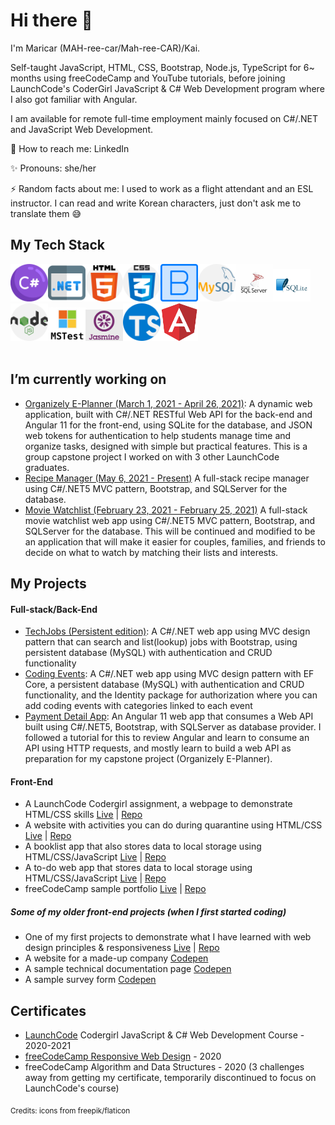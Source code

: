 
# Hi there 👋


I'm Maricar (MAH-ree-car/Mah-ree-CAR)/Kai.

Self-taught JavaScript, HTML, CSS, Bootstrap, Node.js, TypeScript for 6~ months using freeCodeCamp and YouTube tutorials, before joining LaunchCode's CoderGirl JavaScript & C# Web Development program where I also got familiar with Angular.

I am available for remote full-time employment mainly focused on C#/.NET and JavaScript Web Development.

📧 How to reach me: LinkedIn

✨ Pronouns: she/her

⚡ Random facts about me: I used to work as a flight attendant and an ESL instructor. I can read and write Korean characters, just don't ask me to translate them 😅


## My Tech Stack
<div>
<span><img src="assets/csharp.png" alt="c-sharp logo" width="60"></span><span><img src="assets/dotnet.png" alt="dotnet logo" width="60"></span><span><img src="assets/html-5.png" alt="HTML5 logo" width="60"></span><span><img src="assets/css.png" alt="CSS3 logo" width="60"></span><span><img src="assets/bootstrap.png" alt="bootstrap logo" width="60"></span><span><img src="assets/mysql.png" alt="mysql logo" width="60"></span><span><img src="assets/Microsoft-SQL-Server-logo.jpg" alt="Microsoft SQL Server logo" width="60"></span><img src="assets/sqlite.jpg" alt="SQLite logo" width="60"></span><span><img src="assets/nodejs.png" alt="node-js logo" width="60"></span><span><img src="assets/mstest.png" alt="MS test logo" width="60"></span><span><img src="assets/jasmine.png" alt="jasmine logo" width="60"></span><span><img src="assets/typescript.png" alt="typescript logo" width="60"></span><span><img src="assets/angular.png" alt="angular logo" width="60"></span>
</div>
<br />

## I’m currently working on
 
- [Organizely E-Planner (March 1, 2021 - April 26, 2021)](https://github.com/AKA-Liftoff-Group-2021/Organizely-App): A dynamic web application, built with C#/.NET RESTful Web API for the back-end and Angular 11 for the front-end, using SQLite for the database, and JSON web tokens for authentication to help students manage time and organize tasks, designed with simple but practical features. This is a group capstone project I worked on with 3 other LaunchCode graduates. 
- [Recipe Manager (May 6, 2021 - Present)](https://github.com/mlwalters/MyRecipeCollection-cSharpMVC/tree/master) A full-stack recipe manager using C#/.NET5 MVC pattern, Bootstrap, and SQLServer for the database.
- [Movie Watchlist (February 23, 2021 - February 25, 2021)](https://github.com//mlwalters/MovieWatchlist) A full-stack movie watchlist web app using C#/.NET5 MVC pattern, Bootstrap, and SQLServer for the database. This will be continued and modified to be an application that will make it easier for couples, families, and friends to decide on what to watch by matching their lists and interests.

## My Projects
#### Full-stack/Back-End
- [TechJobs (Persistent edition)](https://github.com//mlwalters/TechJobsPersistent): A C#/.NET web app using MVC design pattern that can search and list(lookup) jobs with Bootstrap, using persistent database (MySQL) with authentication and CRUD functionality
- [Coding Events](https://github.com/mlwalters/codingEvents-authentication): A C#/.NET web app using MVC design pattern with EF Core, a persistent database (MySQL) with authentication and CRUD functionality, and the Identity package for authorization where you can add coding events with categories linked to each event
- [Payment Detail App](https://github.com/mlwalters/angular11dotnet5-paymentDetailApp): An Angular 11 web app that consumes a Web API built using C#/.NET5, Bootstrap, with SQLServer as database provider. I followed a tutorial for this to review Angular and learn to consume an API using HTTP requests, and mostly learn to build a web API as preparation for my capstone project (Organizely E-Planner).

#### Front-End 
- A LaunchCode Codergirl assignment, a webpage to demonstrate HTML/CSS skills [Live](https://mlwalters.github.io/html-me-something) | [Repo](https://github.com/mlwalters/html-me-something)
- A website with activities you can do during quarantine using HTML/CSS [Live](https://mlwalters.github.io/stay-at-home/) | [Repo](https://github.com//mlwalters/stay-at-home)
- A booklist app that also stores data to local storage using HTML/CSS/JavaScript [Live](https://mlwalters.github.io/booklist-app/) | [Repo](https://github.com//mlwalters/booklist-app)
- A to-do web app that stores data to local storage using HTML/CSS/JavaScript [Live](https://mlwalters.github.io/todo-webapp/) | [Repo](https://github.com//mlwalters/todo-webapp)
- freeCodeCamp sample portfolio [Live](https://mlwalters.github.io/freeCodeCamp-portfolio/) | [Repo](https://github.com//mlwalters/fcc-portfolio)

##### Some of my older front-end projects (when I first started coding)
- One of my first projects to demonstrate what I have learned with web design principles & responsiveness [Live](https://mlwalters.github.io/recipe-page/) | [Repo](https://github.com//mlwalters/recipe-page)
- A website for a made-up company [Codepen](https://codepen.io/carrimaxx/full/YzwGmGp)
- A sample technical documentation page [Codepen](https://codepen.io/carrimaxx/full/eYJBMKr)
- A sample survey form [Codepen](https://codepen.io/carrimaxx/full/dyYbyVd)


## Certificates
- [LaunchCode](https://www.launchcode.org/) Codergirl JavaScript & C# Web Development Course - 2020-2021
- [freeCodeCamp Responsive Web Design](https://www.freecodecamp.org/certification/carrimaxx/responsive-web-design) - 2020
- freeCodeCamp Algorithm and Data Structures - 2020 (3 challenges away from getting my certificate, temporarily discontinued to focus on LaunchCode's course)

<sub>Credits: icons from freepik/flaticon</sub>
